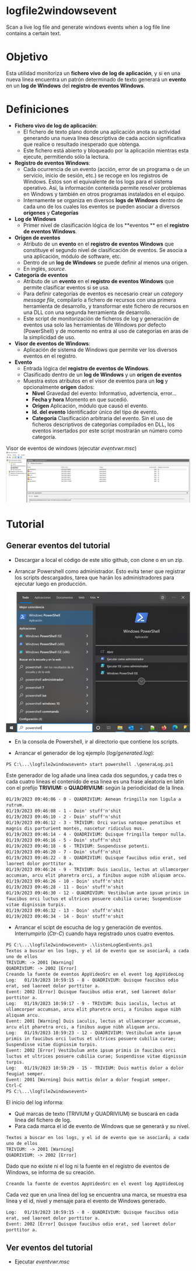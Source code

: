 # logfile2windowsevent
Scan a live log file and generate windows events when a log file line contains a certain text.

# Objetivo

Esta utilidad monitoriza un **fichero vivo de log de aplicación**, 
y si en una nueva línea encuentra un patrón determinado de texto 
generará un **evento** en un **log de Windows** del **registro de eventos Windows**.

# Definiciones

- **Fichero vivo de log de aplicación**:
	- El fichero de texto plano donde una aplicación anota su actividad generando una nueva línea descriptiva de cada acción significativa que realice o resultado inesperado que obtenga.
	- Este fichero está abierto y bloqueado por la aplicación mientras esta ejecute, permitiendo sólo la lectura.
- **Registro de eventos Windows**:
	- Cada ocurrencia de un evento (acción, error de un programa o de un servicio, inicio de sesión, etc.) se recoge en los registros de Windows. Estos son el equivalente de los logs para el sistema operativo. Así, la información contenida permite resolver problemas en Windows y también en otros programas instalados en el equipo.
	- Internamente se organiza en diversos **logs de Windows** dentro de cada uno de los cuales los eventos se pueden asociar a diversos **orígenes** y **Categorías**
- **Log de Windows**
	- Primer nivel de clasificación lógica de los **eventos ** en el **registro de eventos Windows**.
- **Origen de eventos**
	- Atributo de un **evento** en el **registro de eventos Windows** que constituye el segundo nivel de clasificación de eventos. Se asocia a una aplicación, módulo de software, etc.
	- Dentro de un **log de Windows** se puede definir al menos una origen.
	- En inglés, *source*.
- **Categoría de eventos**
	- Atributo de un **evento** en el **registro de eventos Windows** que permite clasificar eventos si se usa. 
	- Para definir categorías de eventos es necesario crear un *category message file*, compilarlo a fichero de recursos con una primera herramienta de desarrollo, y transformar este fichero de recursos en una DLL con una segunda herramienta de desarrollo.
	- Este script de monitorización de ficheros de log y generación de eventos usa solo las herramientas de Windows por defecto (PowerShell) y de momento no entra al uso de categorías en aras de la simplicidad de uso.
- **Visor de eventos de Windows**:
	- Aplicación de sistema de Windows que permite ver los diversos eventos en el registro.
- **Evento** 
	- Entrada lógica del **registro de eventos de Windows**.
	- Clasificado dentro de un **log de Windows** y un **origen de eventos**
	- Muestra estos atributos en el visor de eventos para un **log** y opcionalmente **origen** dados:
		- **Nivel** Gravedad del evento: Informativo, advertencia, error...
		- **Fecha y hora** Momento en que sucedió.
		- **Origen** Aplicación, módulo que causó el evento.
		- **Id. del evento** Identificador único del tipo de evento.
		- **Categoría**	Clasificación arbitraria del evento. Sin el uso de ficheros descriptivos de categorías compilados en DLL, los eventos insertados por este script mostrarán un número como categoría.

Visor de eventos de windows (ejecutar *eventvwr.msc*)
![Visor de eventos de Windows](img/eventViewer.png)

# Tutorial

## Generar eventos del tutorial

- Descargar a local el código de este sitio github, con clone o en un zip.

- Arrancar Powershell como administrador. Esto evita tener que registrar los scripts descargados, tarea que harán los administradores para ejecutar luego en producción.

![Arrancar Powershell como administrador](img/powershellAdmin.png)

- En la consola de Powershell, ir al directorio que contiene los scripts.

- Arrancar el generador de log ejemplo (*log/generated.log*):
```
PS C:\...\logfile2windowsevent> start powershell .\generaLog.ps1
```
Este generador de log añade una linea cada dos segundos, 
y cada tres o cada cuatro lineas el contenido de esa linea 
es una frase aleatoria en latín con el prefijo **TRIVIUM:** o **QUADRIVIUM:**
según la periodicidad de la línea.
```
01/19/2023 09:46:06 - 0 - QUADRIVIUM: Aenean fringilla non ligula a rutrum.
01/19/2023 09:46:08 - 1 - Doin' stuff'n'shit
01/19/2023 09:46:10 - 2 - Doin' stuff'n'shit
01/19/2023 09:46:12 - 3 - TRIVIUM: Orci varius natoque penatibus et magnis dis parturient montes, nascetur ridiculus mus.
01/19/2023 09:46:14 - 4 - QUADRIVIUM: Quisque fringilla tempor nulla.
01/19/2023 09:46:16 - 5 - Doin' stuff'n'shit
01/19/2023 09:46:18 - 6 - TRIVIUM: Suspendisse potenti.
01/19/2023 09:46:20 - 7 - Doin' stuff'n'shit
01/19/2023 09:46:22 - 8 - QUADRIVIUM: Quisque faucibus odio erat, sed laoreet dolor porttitor a.
01/19/2023 09:46:24 - 9 - TRIVIUM: Duis iaculis, lectus at ullamcorper accumsan, arcu elit pharetra orci, a finibus augue nibh aliquam arcu.
01/19/2023 09:46:26 - 10 - Doin' stuff'n'shit
01/19/2023 09:46:28 - 11 - Doin' stuff'n'shit
01/19/2023 09:46:30 - 12 - QUADRIVIUM: Vestibulum ante ipsum primis in faucibus orci luctus et ultrices posuere cubilia curae; Suspendisse vitae dignissim turpis.
01/19/2023 09:46:32 - 13 - Doin' stuff'n'shit
01/19/2023 09:46:34 - 14 - Doin' stuff'n'shit
```
- Arrancar el scipt de escucha de log y generación de eventos. Interrumpirlo (*Ctr-C*) cuando haya registrado unos cuatro eventos.
```
PS C:\...\logfile2windowsevent> .\listenLogGenEvents.ps1
Textos a buscar en los logs, y el id de evento que se asociarÃ¡ a cada uno de ellos
TRIVIUM: -> 2001 [Warning]
QUADRIVIUM: -> 2002 [Error]
Creando la fuente de eventos AppVideoSrc en el event log AppVideoLog
Log:   01/19/2023 10:59:15 - 8 - QUADRIVIUM: Quisque faucibus odio erat, sed laoreet dolor porttitor a.
Event: 2002 [Error] Quisque faucibus odio erat, sed laoreet dolor porttitor a.
Log:   01/19/2023 10:59:17 - 9 - TRIVIUM: Duis iaculis, lectus at ullamcorper accumsan, arcu elit pharetra orci, a finibus augue nibh aliquam arcu.
Event: 2001 [Warning] Duis iaculis, lectus at ullamcorper accumsan, arcu elit pharetra orci, a finibus augue nibh aliquam arcu.
Log:   01/19/2023 10:59:23 - 12 - QUADRIVIUM: Vestibulum ante ipsum primis in faucibus orci luctus et ultrices posuere cubilia curae; Suspendisse vitae dignissim turpis.
Event: 2002 [Error] Vestibulum ante ipsum primis in faucibus orci luctus et ultrices posuere cubilia curae; Suspendisse vitae dignissim turpis.
Log:   01/19/2023 10:59:29 - 15 - TRIVIUM: Duis mattis dolor a dolor feugiat semper.
Event: 2001 [Warning] Duis mattis dolor a dolor feugiat semper.
Ctrl-C
PS C:\...\logfile2windowsevent>
```
El inicio del log informa:
- Qué marcas de texto (TRIVIUM y QUADRIVIUM) se buscará en cada línea del fichero de log.
- Para cada marca el id de evento de Windows que se generará y su nivel.
```
Textos a buscar en los logs, y el id de evento que se asociarÃ¡ a cada uno de ellos
TRIVIUM: -> 2001 [Warning]
QUADRIVIUM: -> 2002 [Error]
```
Dado que no existe ni el log ni la fuente en el registro de eventos de Windows, se informa de su creación.
```
Creando la fuente de eventos AppVideoSrc en el event log AppVideoLog
```
Cada vez que en una línea del log se encuentra una marca, se muestra esa línea
y el id, nivel y mensaje para el evento de Windows generado.
```
Log:   01/19/2023 10:59:15 - 8 - QUADRIVIUM: Quisque faucibus odio erat, sed laoreet dolor porttitor a.
Event: 2002 [Error] Quisque faucibus odio erat, sed laoreet dolor porttitor a.
```

## Ver eventos del tutorial

- Ejecutar *eventvwr.msc*

